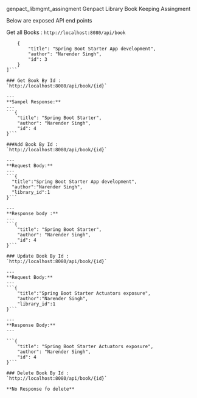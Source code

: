 genpact_libmgmt_assingment 
Genpact Library Book Keeping Assingment

Below are exposed API end points

Get all Books :
`http://localhost:8080/api/book`


```[
    {
        "title": "Spring Boot Starter App development",
        "author": "Narender Singh",
        "id": 3
    }
]```

### Get Book By Id : 
`http://localhost:8080/api/book/{id}`

---
**Sampel Response:**
---
```{
    "title": "Spring Boot Starter",
    "author": "Narender Singh",
    "id": 4
}```

###Add Book By Id : 
`http://localhost:8080/api/book/{id}`

---
**Request Body:** 
---
```{
  "title":"Spring Boot Starter App development",
  "author":"Narender Singh",
  "library_id":1
}```

---
**Response body :** 
---
```{
    "title": "Spring Boot Starter",
    "author": "Narender Singh",
    "id": 4
}```

### Update Book By Id : 
`http://localhost:8080/api/book/{id}`

---
**Request Body:**
---
```{
    "title":"Spring Boot Starter Actuators exposure",
    "author":"Narender Singh",
    "library_id":1
}```

---
**Response Body:**
---

```{
    "title": "Spring Boot Starter Actuators exposure",
    "author": "Narender Singh",
    "id": 4
}```

### Delete Book By Id : 
`http://localhost:8080/api/book/{id}`

**No Response fo delete**
